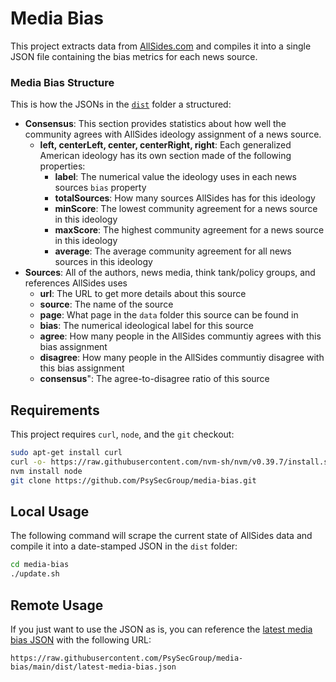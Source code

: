 Media Bias
==========

This project extracts data from [AllSides.com](https://www.allsides.com/) and compiles it into a single JSON file containing the bias metrics for each news source.

### Media Bias Structure

This is how the JSONs in the [`dist`](dist) folder a structured:

* **Consensus**: This section provides statistics about how well the community agrees with AllSides ideology assignment of a news source.
  * **left, centerLeft, center, centerRight, right**: Each generalized American ideology has its own section made of the following properties:
    * **label**: The numerical value the ideology uses in each news sources `bias` property
    * **totalSources**: How many sources AllSides has for this ideology
    * **minScore**: The lowest community agreement for a news source in this ideology
    * **maxScore**: The highest community agreement for a news source in this ideology
    * **average**: The average community agreement for all news sources in this ideology
* **Sources**: All of the authors, news media, think tank/policy groups, and references AllSides uses
  * **url**: The URL to get more details about this source
  * **source**: The name of the source
  * **page**: What page in the `data` folder this source can be found in
  * **bias**: The numerical ideological label for this source
  * **agree**: How many people in the AllSides communtiy agrees with this bias assignment
  * **disagree**: How many people in the AllSides communtiy disagree with this bias assignment
  * **consensus**": The agree-to-disagree ratio of this source

## Requirements

This project requires `curl`, `node`, and the `git` checkout:

```bash
sudo apt-get install curl
curl -o- https://raw.githubusercontent.com/nvm-sh/nvm/v0.39.7/install.sh | bash
nvm install node
git clone https://github.com/PsySecGroup/media-bias.git
````

## Local Usage

The following command will scrape the current state of AllSides data and compile it into a date-stamped JSON in the `dist` folder:

```bash
cd media-bias
./update.sh
```

## Remote Usage

If you just want to use the JSON as is, you can reference the [latest media bias JSON](https://raw.githubusercontent.com/PsySecGroup/media-bias/main/dist/latest-media-bias.json) with the following URL:

```
https://raw.githubusercontent.com/PsySecGroup/media-bias/main/dist/latest-media-bias.json
```